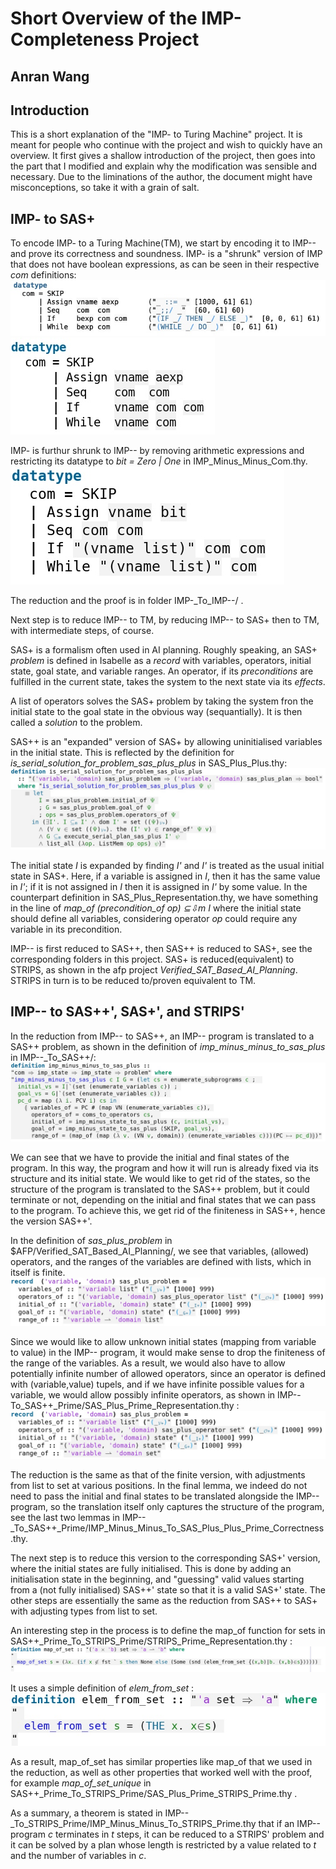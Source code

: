 # Short Overview of the IMP- Completeness Project #
## Anran Wang ##
## Introduction ##
This is a short explanation of the "IMP- to Turing Machine" project. It is meant for people who continue with the project and wish to quickly have an overview.
It first gives a shallow introduction of the project, then goes into the part that I modified and explain why the modification was sensible and necessary. 
Due to the liminations of the author, the document might have misconceptions, so take it with a grain of salt. 

## IMP- to SAS+ ##
To encode IMP- to a Turing Machine(TM), we start by encoding it to IMP-- and prove its correctness and soundness. IMP- is a "shrunk" version of IMP that does not have boolean expressions, as can be seen in their respective *com* definitions:
![IMP](./images/imp.png)
![IMP-](./images/imp-.png)

IMP- is furthur shrunk to IMP-- by removing arithmetic expressions and restricting its datatype to *bit = Zero | One* in IMP_Minus_Minus_Com.thy.
![IMP--](./images/imp--.jpg)

The reduction and the proof is in folder IMP-_To_IMP--/ .

Next step is to reduce IMP-- to TM, by reducing IMP-- to SAS+ then to TM, with intermediate steps, of course.

SAS+ is a formalism often used in AI planning. Roughly speaking, an SAS+ *problem* is defined in Isabelle as a *record* with variables, operators, initial state, goal state, and variable ranges.
An operator, if its *preconditions* are fulfilled in the current state, takes the system to the next state via its *effects*.

A list of operators solves the SAS+ problem by taking the system fron the initial state to the goal state in the obvious way (sequantially). It is then called a *solution* to the problem.

SAS++ is an "expanded" version of SAS+ by allowing uninitialised variables in the initial state.
This is reflected by the definition for *is_serial_solution_for_problem_sas_plus_plus* in SAS_Plus_Plus.thy:
![sas++](./images/sas%2B%2B_solution.jpg)

The initial state *I* is expanded by finding *I'* and *I'* is treated as the usual initial state in SAS+. Here, if a variable is assigned in *I*, then it has the same value in *I'*; if it is not assigned in *I* then it is assigned in *I'* by some value.
In the counterpart definition in SAS_Plus_Representation.thy, we have something in the line of *map_of (precondition_of op) ⊆⇩m I* where the initial state should define all variables, considering operator *op* could require any variable in its precondition.

IMP-- is first reduced to SAS++, then SAS++ is reduced to SAS+, see the corresponding folders in this project. SAS+ is reduced(equivalent) to STRIPS, as shown in the afp project *Verified_SAT_Based_AI_Planning*. STRIPS in turn is to be reduced to/proven equivalent to TM.

## IMP-- to SAS++', SAS+', and STRIPS' ##

In the reduction from IMP-- to SAS++, an IMP-- program is translated to a SAS++ problem, as shown in the definition of *imp_minus_minus_to_sas_plus* in IMP--_To_SAS++/: 
![imp--sas++](./images/imp--sas%2B%2B.jpg)

We can see that we have to provide the initial and final states of the program. In this way, the program and how it will run is already fixed via its structure and its initial state. 
We would like to get rid of the states, so the structure of the program is translated to the SAS++ problem, but it could terminate or not, depending on the initial and final states that we can pass to the program. To achieve this, we get rid of the finiteness in SAS++, hence the version SAS++'. 

In the definition of *sas_plus_problem* in $AFP/Verified_SAT_Based_AI_Planning/, we see that variables, (allowed) operators, and the ranges of the variables are defined with lists, which in itself is finite. 
![sas+problem](./images/sas%2Bproblem.jpg)

Since we would like to allow unknown initial states (mapping from variable to value) in the IMP-- program, it would make sense to drop the finiteness of the range of the variables. As a result, we would also have to allow potentially infinite number of allowed operators, since an operator is defined with (variable,value) tupels, and if we have infinite possible values for a variable, we would allow possibly infinite operators, as shown in IMP--To_SAS++_Prime/SAS_Plus_Prime_Representation.thy :
![sas++problem](./images/sas%2Bprime_problem.jpg) 

The reduction is the same as that of the finite version, with adjustments from list to set at various positions. In the final lemma, we indeed do not need to pass the initial and final states to be translated alongside the IMP-- program, so the translation itself only captures the structure of the program, see the last two lemmas in IMP--_To_SAS++_Prime/IMP_Minus_Minus_To_SAS_Plus_Plus_Prime_Correctness.thy.

The next step is to reduce this version to the corresponding SAS+' version, where the initial states are fully initialised. This is done by adding an initialisation state in the beginning, and "guessing" valid values starting from a (not fully initialised) SAS++' state so that it is a valid SAS+' state. The other steps are essentially the same as the reduction from SAS++ to SAS+ with adjusting types from list to set. 

An interesting step in the process is to define the map_of function for sets in SAS++_Prime_To_STRIPS_Prime/STRIPS_Prime_Representation.thy : 
![map-of-set](./images/map_of_set.jpg) 

It uses a simple definition of *elem_from_set* : 
![elem](./images/elem_from_set.jpg) 

As a result, map_of_set has similar properties like map_of that we used in the reduction, as well as other properties that worked well with the proof, for example *map_of_set_unique* in SAS++_Prime_To_STRIPS_Prime/SAS_Plus_Prime_STRIPS_Prime.thy . 

As a summary, a theorem is stated in IMP--_To_STRIPS_Prime/IMP_Minus_Minus_To_STRIPS_Prime.thy that if an IMP-- program *c* terminates in *t* steps, it can be reduced to a STRIPS' problem and it can be solved by a plan whose length is restricted by a value related to *t* and the number of variables in *c*. 

